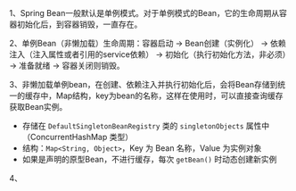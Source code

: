 1、Spring Bean一般默认是单例模式。对于单例模式的Bean，它的生命周期从容器初始化后，到容器销毁，一直存在。

2、单例Bean（非懒加载）生命周期：容器启动 -> Bean创建（实例化） -> 依赖注入（注入属性或者引用的service依赖） -> 初始化（执行初始化方法，非必须） -> 准备就绪 -> 容器关闭则销毁。

3、非懒加载单例bean，在创建、依赖注入并执行初始化后，会将Bean存储到统一的缓存中，Map结构，key为bean的名称，这样在使用时，可以直接查询缓存获取Bean实例。
- 存储在 `DefaultSingletonBeanRegistry` 类的 `singletonObjects` 属性中（ConcurrentHashMap 类型）
- 结构：`Map<String, Object>`，Key 为 Bean 名称，Value 为实例对象
- 如果是声明的原型Bean，不进行缓存，每次 `getBean()` 时动态创建新实例

4、